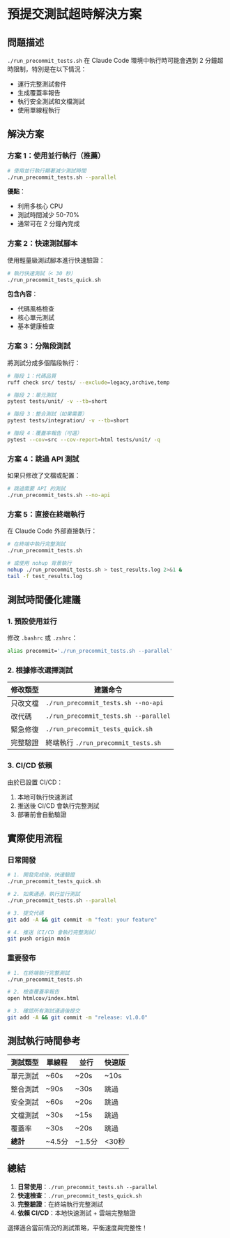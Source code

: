 # 預提交測試超時解決方案

## 問題描述

`./run_precommit_tests.sh` 在 Claude Code 環境中執行時可能會遇到 2 分鐘超時限制，特別是在以下情況：
- 運行完整測試套件
- 生成覆蓋率報告
- 執行安全測試和文檔測試
- 使用單線程執行

## 解決方案

### 方案 1：使用並行執行（推薦）

```bash
# 使用並行執行顯著減少測試時間
./run_precommit_tests.sh --parallel
```

**優點**：
- 利用多核心 CPU
- 測試時間減少 50-70%
- 通常可在 2 分鐘內完成

### 方案 2：快速測試腳本

使用輕量級測試腳本進行快速驗證：

```bash
# 執行快速測試（< 30 秒）
./run_precommit_tests_quick.sh
```

**包含內容**：
- 代碼風格檢查
- 核心單元測試
- 基本健康檢查

### 方案 3：分階段測試

將測試分成多個階段執行：

```bash
# 階段 1：代碼品質
ruff check src/ tests/ --exclude=legacy,archive,temp

# 階段 2：單元測試
pytest tests/unit/ -v --tb=short

# 階段 3：整合測試（如果需要）
pytest tests/integration/ -v --tb=short

# 階段 4：覆蓋率報告（可選）
pytest --cov=src --cov-report=html tests/unit/ -q
```

### 方案 4：跳過 API 測試

如果只修改了文檔或配置：

```bash
# 跳過需要 API 的測試
./run_precommit_tests.sh --no-api
```

### 方案 5：直接在終端執行

在 Claude Code 外部直接執行：

```bash
# 在終端中執行完整測試
./run_precommit_tests.sh

# 或使用 nohup 背景執行
nohup ./run_precommit_tests.sh > test_results.log 2>&1 &
tail -f test_results.log
```

## 測試時間優化建議

### 1. 預設使用並行

修改 `.bashrc` 或 `.zshrc`：

```bash
alias precommit='./run_precommit_tests.sh --parallel'
```

### 2. 根據修改選擇測試

| 修改類型 | 建議命令 |
|---------|---------|
| 只改文檔 | `./run_precommit_tests.sh --no-api` |
| 改代碼 | `./run_precommit_tests.sh --parallel` |
| 緊急修復 | `./run_precommit_tests_quick.sh` |
| 完整驗證 | 終端執行 `./run_precommit_tests.sh` |

### 3. CI/CD 依賴

由於已設置 CI/CD：
1. 本地可執行快速測試
2. 推送後 CI/CD 會執行完整測試
3. 部署前會自動驗證

## 實際使用流程

### 日常開發

```bash
# 1. 開發完成後，快速驗證
./run_precommit_tests_quick.sh

# 2. 如果通過，執行並行測試
./run_precommit_tests.sh --parallel

# 3. 提交代碼
git add -A && git commit -m "feat: your feature"

# 4. 推送（CI/CD 會執行完整測試）
git push origin main
```

### 重要發布

```bash
# 1. 在終端執行完整測試
./run_precommit_tests.sh

# 2. 檢查覆蓋率報告
open htmlcov/index.html

# 3. 確認所有測試通過後提交
git add -A && git commit -m "release: v1.0.0"
```

## 測試執行時間參考

| 測試類型 | 單線程 | 並行 | 快速版 |
|---------|--------|------|--------|
| 單元測試 | ~60s | ~20s | ~10s |
| 整合測試 | ~90s | ~30s | 跳過 |
| 安全測試 | ~60s | ~20s | 跳過 |
| 文檔測試 | ~30s | ~15s | 跳過 |
| 覆蓋率 | ~30s | ~20s | 跳過 |
| **總計** | ~4.5分 | ~1.5分 | <30秒 |

## 總結

1. **日常使用**：`./run_precommit_tests.sh --parallel`
2. **快速檢查**：`./run_precommit_tests_quick.sh`
3. **完整驗證**：在終端執行完整測試
4. **依賴 CI/CD**：本地快速測試 + 雲端完整驗證

選擇適合當前情況的測試策略，平衡速度與完整性！